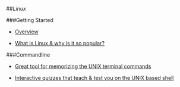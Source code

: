 ##_Linux_

###Getting Started

- [Overview](http://www.linux.com/learn/new-user-guides/376-linux-is-everywhere-an-overview-of-the-linux-operating-system)

- [What is Linux & why is it so popular?](http://computer.howstuffworks.com/question246.htm)

###Commandline

- [Great tool for memorizing the UNIX terminal commands](https://www.shortcutfoo.com/app/tutorial/commandline)

- [Interactive quizzes that teach & test you on the UNIX based shell](http://www.memrise.com/course/50252/shell-fu/)
